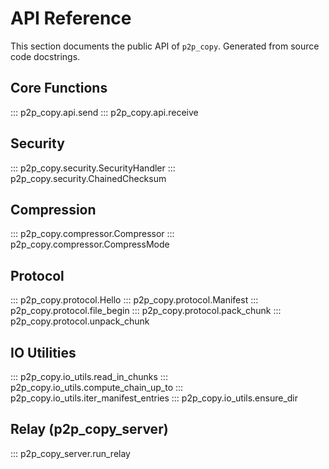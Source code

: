 # API Reference

This section documents the public API of `p2p_copy`. Generated from source code docstrings.

## Core Functions

::: p2p_copy.api.send
::: p2p_copy.api.receive

## Security

::: p2p_copy.security.SecurityHandler
::: p2p_copy.security.ChainedChecksum

## Compression

::: p2p_copy.compressor.Compressor
::: p2p_copy.compressor.CompressMode

## Protocol

::: p2p_copy.protocol.Hello
::: p2p_copy.protocol.Manifest
::: p2p_copy.protocol.file_begin
::: p2p_copy.protocol.pack_chunk
::: p2p_copy.protocol.unpack_chunk

## IO Utilities

::: p2p_copy.io_utils.read_in_chunks
::: p2p_copy.io_utils.compute_chain_up_to
::: p2p_copy.io_utils.iter_manifest_entries
::: p2p_copy.io_utils.ensure_dir

## Relay (p2p_copy_server)

::: p2p_copy_server.run_relay
